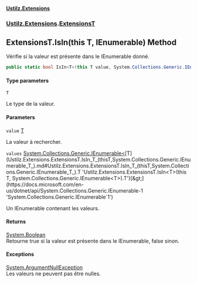 #### [Ustilz.Extensions](index.md 'index')
### [Ustilz.Extensions](Ustilz.Extensions.md 'Ustilz.Extensions').[ExtensionsT](Ustilz.Extensions.ExtensionsT.md 'Ustilz.Extensions.ExtensionsT')

## ExtensionsT.IsIn<T>(this T, IEnumerable<T>) Method

Vérifie si la valeur est présente dans le IEnumerable donné.

```csharp
public static bool IsIn<T>(this T value, System.Collections.Generic.IEnumerable<T?> values);
```
#### Type parameters

<a name='Ustilz.Extensions.ExtensionsT.IsIn_T_(thisT,System.Collections.Generic.IEnumerable_T_).T'></a>

`T`

Le type de la valeur.
#### Parameters

<a name='Ustilz.Extensions.ExtensionsT.IsIn_T_(thisT,System.Collections.Generic.IEnumerable_T_).value'></a>

`value` [T](Ustilz.Extensions.ExtensionsT.IsIn_T_(thisT,System.Collections.Generic.IEnumerable_T_).md#Ustilz.Extensions.ExtensionsT.IsIn_T_(thisT,System.Collections.Generic.IEnumerable_T_).T 'Ustilz.Extensions.ExtensionsT.IsIn<T>(this T, System.Collections.Generic.IEnumerable<T>).T')

La valeur à rechercher.

<a name='Ustilz.Extensions.ExtensionsT.IsIn_T_(thisT,System.Collections.Generic.IEnumerable_T_).values'></a>

`values` [System.Collections.Generic.IEnumerable&lt;](https://docs.microsoft.com/en-us/dotnet/api/System.Collections.Generic.IEnumerable-1 'System.Collections.Generic.IEnumerable`1')[T](Ustilz.Extensions.ExtensionsT.IsIn_T_(thisT,System.Collections.Generic.IEnumerable_T_).md#Ustilz.Extensions.ExtensionsT.IsIn_T_(thisT,System.Collections.Generic.IEnumerable_T_).T 'Ustilz.Extensions.ExtensionsT.IsIn<T>(this T, System.Collections.Generic.IEnumerable<T>).T')[&gt;](https://docs.microsoft.com/en-us/dotnet/api/System.Collections.Generic.IEnumerable-1 'System.Collections.Generic.IEnumerable`1')

Un IEnumerable contenant les valeurs.

#### Returns
[System.Boolean](https://docs.microsoft.com/en-us/dotnet/api/System.Boolean 'System.Boolean')  
Retourne true si la valeur est présente dans le IEnumerable, false sinon.

#### Exceptions

[System.ArgumentNullException](https://docs.microsoft.com/en-us/dotnet/api/System.ArgumentNullException 'System.ArgumentNullException')  
Les valeurs ne peuvent pas être nulles.